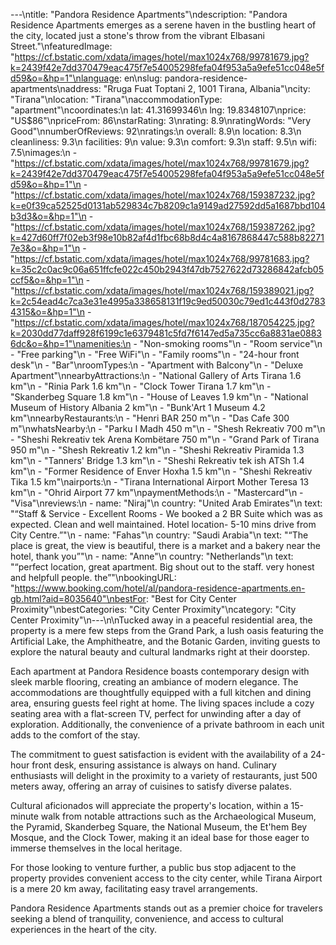 ---\ntitle: "Pandora Residence Apartments"\ndescription: "Pandora Residence Apartments emerges as a serene haven in the bustling heart of the city, located just a stone's throw from the vibrant Elbasani Street."\nfeaturedImage: "https://cf.bstatic.com/xdata/images/hotel/max1024x768/99781679.jpg?k=2439f42e7dd370479eac475f7e54005298fefa04f953a5a9efe51cc048e5fd59&o=&hp=1"\nlanguage: en\nslug: pandora-residence-apartments\naddress: "Rruga Fuat Toptani 2, 1001 Tirana, Albania"\ncity: "Tirana"\nlocation: "Tirana"\naccommodationType: "apartment"\ncoordinates:\n  lat: 41.31699346\n  lng: 19.8348107\nprice: "US$86"\npriceFrom: 86\nstarRating: 3\nrating: 8.9\nratingWords: "Very Good"\nnumberOfReviews: 92\nratings:\n  overall: 8.9\n  location: 8.3\n  cleanliness: 9.3\n  facilities: 9\n  value: 9.3\n  comfort: 9.3\n  staff: 9.5\n  wifi: 7.5\nimages:\n  - "https://cf.bstatic.com/xdata/images/hotel/max1024x768/99781679.jpg?k=2439f42e7dd370479eac475f7e54005298fefa04f953a5a9efe51cc048e5fd59&o=&hp=1"\n  - "https://cf.bstatic.com/xdata/images/hotel/max1024x768/159387232.jpg?k=e0f39ca52525d0131ab529834c7b8209c1a9149ad27592dd5a1687bbd104b3d3&o=&hp=1"\n  - "https://cf.bstatic.com/xdata/images/hotel/max1024x768/159387262.jpg?k=427d60ff7f02eb3f98e10b82af4d1fbc68b8d4c4a8167868447c588b822717e3&o=&hp=1"\n  - "https://cf.bstatic.com/xdata/images/hotel/max1024x768/99781683.jpg?k=35c2c0ac9c06a651ffcfe022c450b2943f47db7527622d73286842afcb05ccf5&o=&hp=1"\n  - "https://cf.bstatic.com/xdata/images/hotel/max1024x768/159389021.jpg?k=2c54ead4c7ca3e31e4995a338658131f19c9ed50030c79ed1c443f0d27834315&o=&hp=1"\n  - "https://cf.bstatic.com/xdata/images/hotel/max1024x768/187054225.jpg?k=2030dd77daff928f6199c1e6379481c5fd7f6147ed5a735cc6a8831ae08836dc&o=&hp=1"\namenities:\n  - "Non-smoking rooms"\n  - "Room service"\n  - "Free parking"\n  - "Free WiFi"\n  - "Family rooms"\n  - "24-hour front desk"\n  - "Bar"\nroomTypes:\n  - "Apartment with Balcony"\n  - "Deluxe Apartment"\nnearbyAttractions:\n  - "National Gallery of Arts Tirana 1.6 km"\n  - "Rinia Park 1.6 km"\n  - "Clock Tower Tirana 1.7 km"\n  - "Skanderbeg Square 1.8 km"\n  - "House of Leaves 1.9 km"\n  - "National Museum of History Albania 2 km"\n  - "Bunk'Art 1 Museum 4.2 km"\nnearbyRestaurants:\n  - "Henri BAR 250 m"\n  - "Das Cafe 300 m"\nwhatsNearby:\n  - "Parku I Madh 450 m"\n  - "Shesh Rekreativ 700 m"\n  - "Sheshi Rekreativ tek Arena Kombëtare 750 m"\n  - "Grand Park of Tirana 950 m"\n  - "Shesh Rekreativ 1.2 km"\n  - "Sheshi Rekreativ Piramida 1.3 km"\n  - "Tanners' Bridge 1.3 km"\n  - "Sheshi Rekreativ tek ish ATSh 1.4 km"\n  - "Former Residence of Enver Hoxha 1.5 km"\n  - "Sheshi Rekreativ Tika 1.5 km"\nairports:\n  - "Tirana International Airport Mother Teresa 13 km"\n  - "Ohrid Airport 77 km"\npaymentMethods:\n  - "Mastercard"\n  - "Visa"\nreviews:\n  - name: "Niraj"\n    country: "United Arab Emirates"\n    text: "“Staff & Service - Excellent
Rooms - We booked a 2 BR Suite which was as expected. Clean and well maintained.
Hotel location- 5-10 mins drive from City Centre.”"\n  - name: "Fahas"\n    country: "Saudi Arabia"\n    text: "“The place is great, the view is beautiful, there is a market and a bakery near the hotel, thank you”"\n  - name: "Anne"\n    country: "Netherlands"\n    text: "“perfect location, great apartment. Big shout out to the staff. very honest and helpfull people. the”"\nbookingURL: "https://www.booking.com/hotel/al/pandora-residence-apartments.en-gb.html?aid=8035640"\nbestFor: "Best for City Center Proximity"\nbestCategories: "City Center Proximity"\ncategory: "City Center Proximity"\n---\n\nTucked away in a peaceful residential area, the property is a mere few steps from the Grand Park, a lush oasis featuring the Artificial Lake, the Amphitheatre, and the Botanic Garden, inviting guests to explore the natural beauty and cultural landmarks right at their doorstep.

Each apartment at Pandora Residence boasts contemporary design with sleek marble flooring, creating an ambiance of modern elegance. The accommodations are thoughtfully equipped with a full kitchen and dining area, ensuring guests feel right at home. The living spaces include a cozy seating area with a flat-screen TV, perfect for unwinding after a day of exploration. Additionally, the convenience of a private bathroom in each unit adds to the comfort of the stay.

The commitment to guest satisfaction is evident with the availability of a 24-hour front desk, ensuring assistance is always on hand. Culinary enthusiasts will delight in the proximity to a variety of restaurants, just 500 meters away, offering an array of cuisines to satisfy diverse palates.

Cultural aficionados will appreciate the property's location, within a 15-minute walk from notable attractions such as the Archaeological Museum, the Pyramid, Skanderbeg Square, the National Museum, the Et'hem Bey Mosque, and the Clock Tower, making it an ideal base for those eager to immerse themselves in the local heritage.

For those looking to venture further, a public bus stop adjacent to the property provides convenient access to the city center, while Tirana Airport is a mere 20 km away, facilitating easy travel arrangements.

Pandora Residence Apartments stands out as a premier choice for travelers seeking a blend of tranquility, convenience, and access to cultural experiences in the heart of the city.